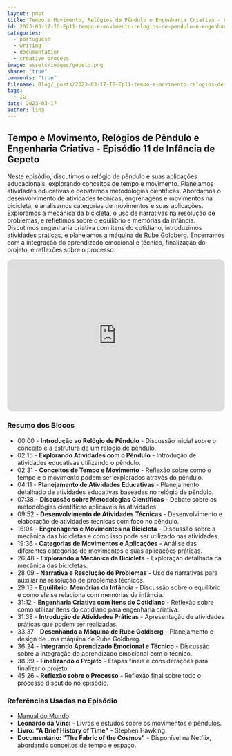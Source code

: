 ```yaml
---
layout: post
title: Tempo e Movimento, Relógios de Pêndulo e Engenharia Criativa - Episódio 11 de Infância de Gepeto
id: 2023-03-17-IG-Ep11-tempo-e-movimento-relogios-de-pendulo-e-engenharia-criativa-episodio-11-de-infancia-de-gepeto.md
categories:
  - portuguese
  - writing
  - documentation
  - creative process
image: assets/images/gepeto.png
share: "true"
comments: "true"
filename: Blog/_posts/2023-03-17-IG-Ep11-tempo-e-movimento-relogios-de-pendulo-e-engenharia-criativa-episodio-11-de-infancia-de-gepeto.md
tags:
  - IG
date: 2023-03-17
author: lina
---
```

## Tempo e Movimento, Relógios de Pêndulo e Engenharia Criativa - Episódio 11 de Infância de Gepeto

Neste episódio, discutimos o relógio de pêndulo e suas aplicações educacionais, explorando conceitos de tempo e movimento. Planejamos atividades educativas e debatemos metodologias científicas. Abordamos o desenvolvimento de atividades técnicas, engrenagens e movimentos na bicicleta, e analisamos categorias de movimentos e suas aplicações. Exploramos a mecânica da bicicleta, o uso de narrativas na resolução de problemas, e refletimos sobre o equilíbrio e memórias da infância. Discutimos engenharia criativa com itens do cotidiano, introduzimos atividades práticas, e planejamos a máquina de Rube Goldberg. Encerramos com a integração do aprendizado emocional e técnico, finalização do projeto, e reflexões sobre o processo.

<iframe style="border-radius:12px" src="https://open.spotify.com/embed/episode/ID-HERE?utm_source=generator" width="100%" height="352" frameBorder="0" allowfullscreen="" allow="autoplay; clipboard-write; encrypted-media; fullscreen; picture-in-picture" loading="lazy"></iframe>

### Resumo dos Blocos
- 00:00 - **Introdução ao Relógio de Pêndulo** - Discussão inicial sobre o conceito e a estrutura de um relógio de pêndulo.
- 02:15 - **Explorando Atividades com o Pêndulo** - Introdução de atividades educativas utilizando o pêndulo.
- 02:31 - **Conceitos de Tempo e Movimento** - Reflexão sobre como o tempo e o movimento podem ser explorados através do pêndulo.
- 04:11 - **Planejamento de Atividades Educativas** - Planejamento detalhado de atividades educativas baseadas no relógio de pêndulo.
- 07:38 - **Discussão sobre Metodologias Científicas** - Debate sobre as metodologias científicas aplicáveis às atividades.
- 09:52 - **Desenvolvimento de Atividades Técnicas** - Desenvolvimento e elaboração de atividades técnicas com foco no pêndulo.
- 16:04 - **Engrenagens e Movimentos na Bicicleta** - Discussão sobre a mecânica das bicicletas e como isso pode ser utilizado nas atividades.
- 19:36 - **Categorias de Movimentos e Aplicações** - Análise das diferentes categorias de movimentos e suas aplicações práticas.
- 26:48 - **Explorando a Mecânica da Bicicleta** - Exploração detalhada da mecânica das bicicletas.
- 28:09 - **Narrativa e Resolução de Problemas** - Uso de narrativas para auxiliar na resolução de problemas técnicos.
- 29:13 - **Equilíbrio: Memórias da Infância** - Discussão sobre o equilíbrio e como ele se relaciona com memórias da infância.
- 31:12 - **Engenharia Criativa com Itens do Cotidiano** - Reflexão sobre como utilizar itens do cotidiano para engenharia criativa.
- 31:38 - **Introdução de Atividades Práticas** - Apresentação de atividades práticas que podem ser realizadas.
- 33:37 - **Desenhando a Máquina de Rube Goldberg** - Planejamento e design de uma máquina de Rube Goldberg.
- 36:24 - **Integrando Aprendizado Emocional e Técnico** - Discussão sobre a integração do aprendizado emocional com o técnico.
- 38:39 - **Finalizando o Projeto** - Etapas finais e considerações para finalizar o projeto.
- 45:26 - **Reflexão sobre o Processo** - Reflexão final sobre todo o processo discutido no episódio.

### Referências Usadas no Episódio
- [Manual do Mundo](https://www.youtube.com/channel/UCKHhA5hN2UohhFDfNXB_cvQ)
- **Leonardo da Vinci** - Livros e estudos sobre os movimentos e pêndulos.
- **Livro: "A Brief History of Time"** - Stephen Hawking.
- **Documentário: "The Fabric of the Cosmos"** - Disponível na Netflix, abordando conceitos de tempo e espaço.